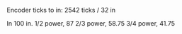 Encoder ticks to in:
2542 ticks / 32 in

In 100 in.
	1/2 power, 87
	2/3 power, 58.75
	3/4 power, 41.75